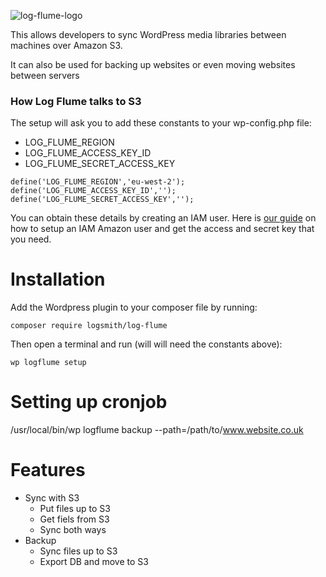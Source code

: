![log-flume-logo](https://cloud.githubusercontent.com/assets/1636310/24171665/407f51a2-0e7d-11e7-974f-f80e0c45e1ed.jpg)

This allows developers to sync WordPress media libraries between machines over Amazon S3.

It can also be used for backing up websites or even moving websites between servers

### How Log Flume talks to S3

The setup will ask you to add these constants to your wp-config.php file:

- LOG_FLUME_REGION
- LOG_FLUME_ACCESS_KEY_ID
- LOG_FLUME_SECRET_ACCESS_KEY

```
define('LOG_FLUME_REGION','eu-west-2');
define('LOG_FLUME_ACCESS_KEY_ID','');
define('LOG_FLUME_SECRET_ACCESS_KEY','');
```

You can obtain these details by creating an IAM user. Here is [our guide](https://github.com/logsmith/log-flume/wiki/Getting-AWS-credentials) on how to setup an IAM Amazon user and get the access and secret key that you need.

# Installation

Add the Wordpress plugin to your composer file by running:

```
composer require logsmith/log-flume
```

Then open a terminal and run (will will need the constants above):

```
wp logflume setup
```

# Setting up cronjob

/usr/local/bin/wp logflume backup --path=/path/to/www.website.co.uk


# Features

- Sync with S3
    - Put files up to S3
    - Get fiels from S3
    - Sync both ways
- Backup
    - Sync files up to S3
    - Export DB and move to S3
